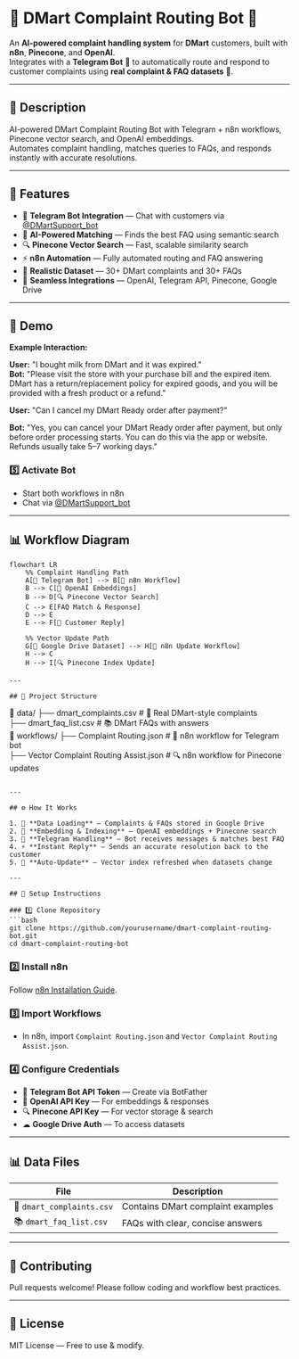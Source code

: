 # 🛒 DMart Complaint Routing Bot 🤖

An **AI-powered complaint handling system** for **DMart** customers, built with **n8n**, **Pinecone**, and **OpenAI**.  
Integrates with a **Telegram Bot** 📱 to automatically route and respond to customer complaints using **real complaint & FAQ datasets** 📂.

---

## 📌 Description
AI-powered DMart Complaint Routing Bot with Telegram + n8n workflows, Pinecone vector search, and OpenAI embeddings.  
Automates complaint handling, matches queries to FAQs, and responds instantly with accurate resolutions.

---

## 🚀 Features

- 📱 **Telegram Bot Integration** — Chat with customers via [@DMartSupport_bot](https://t.me/DMartSupport_bot)  
- 🧠 **AI-Powered Matching** — Finds the best FAQ using semantic search  
- 🔍 **Pinecone Vector Search** — Fast, scalable similarity search  
- ⚡ **n8n Automation** — Fully automated routing and FAQ answering  
- 📂 **Realistic Dataset** — 30+ DMart complaints and 30+ FAQs  
- 🔗 **Seamless Integrations** — OpenAI, Telegram API, Pinecone, Google Drive  

---

## 🎥 Demo

**Example Interaction:**  

**User:** "I bought milk from DMart and it was expired."  
**Bot:** "Please visit the store with your purchase bill and the expired item. DMart has a return/replacement policy for expired goods, and you will be provided with a fresh product or a refund."  

**User:** "Can I cancel my DMart Ready order after payment?"

**Bot:** "Yes, you can cancel your DMart Ready order after payment, but only before order processing starts. You can do this via the app or website. Refunds usually take 5–7 working days."

### 5️⃣ Activate Bot  
- Start both workflows in n8n  
- Chat via [@DMartSupport_bot](https://t.me/DMartSupport_bot)  
---

## 📊 Workflow Diagram

```mermaid
flowchart LR
    %% Complaint Handling Path
    A[🛒 Telegram Bot] --> B[🤖 n8n Workflow]
    B --> C[🧠 OpenAI Embeddings]
    B --> D[🔍 Pinecone Vector Search]
    C --> E[FAQ Match & Response]
    D --> E
    E --> F[💬 Customer Reply]

    %% Vector Update Path
    G[📂 Google Drive Dataset] --> H[🤖 n8n Update Workflow]
    H --> C
    H --> I[🔍 Pinecone Index Update]

---

## 📂 Project Structure

```
📁 data/
 ├── dmart_complaints.csv         # 📝 Real DMart-style complaints  
 ├── dmart_faq_list.csv           # 📚 DMart FAQs with answers  
📁 workflows/
 ├── Complaint Routing.json       # 🤖 n8n workflow for Telegram bot  
 ├── Vector Complaint Routing Assist.json # 🔍 n8n workflow for Pinecone updates  
```

---

## ⚙️ How It Works

1. 📂 **Data Loading** — Complaints & FAQs stored in Google Drive  
2. 🧠 **Embedding & Indexing** — OpenAI embeddings + Pinecone search  
3. 📱 **Telegram Handling** — Bot receives messages & matches best FAQ  
4. ⚡ **Instant Reply** — Sends an accurate resolution back to the customer  
5. 🔄 **Auto-Update** — Vector index refreshed when datasets change  

---

## 🔧 Setup Instructions

### 1️⃣ Clone Repository
```bash
git clone https://github.com/yourusername/dmart-complaint-routing-bot.git
cd dmart-complaint-routing-bot
```

### 2️⃣ Install n8n  
Follow [n8n Installation Guide](https://docs.n8n.io/getting-started/installation/).

### 3️⃣ Import Workflows  
- In n8n, import `Complaint Routing.json` and `Vector Complaint Routing Assist.json`.

### 4️⃣ Configure Credentials  
- 🤖 **Telegram Bot API Token** — Create via BotFather  
- 🧠 **OpenAI API Key** — For embeddings & responses  
- 🔍 **Pinecone API Key** — For vector storage & search  
- ☁ **Google Drive Auth** — To access datasets  

---

## 📊 Data Files

| File | Description |
|------|-------------|
| 📝 `dmart_complaints.csv` | Contains DMart complaint examples |
| 📚 `dmart_faq_list.csv` | FAQs with clear, concise answers |

---

## 🤝 Contributing  
Pull requests welcome! Please follow coding and workflow best practices.

---

## 📜 License  
MIT License — Free to use & modify.
